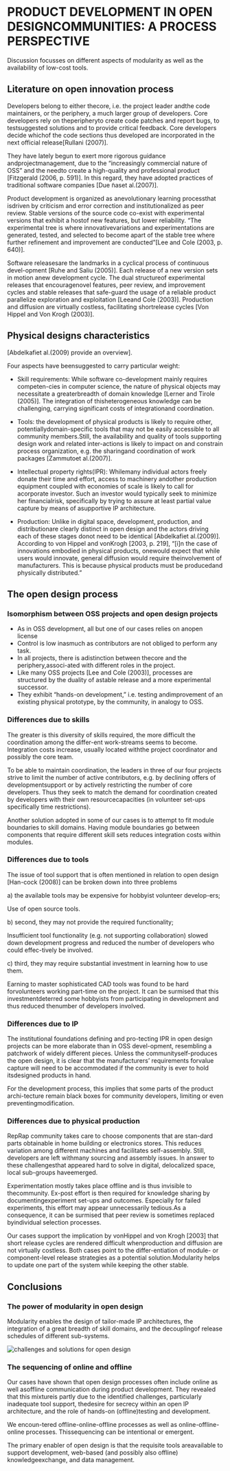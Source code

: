 # PRODUCT DEVELOPMENT IN OPEN DESIGNCOMMUNITIES: A PROCESS PERSPECTIVE

Discussion focusses on different aspects of modularity as well as the availability of low-cost tools.

## Literature on open innovation process

Developers belong to either thecore, i.e. the project leader andthe code maintainers, or the periphery, a much larger group of developers. 
Core developers rely on theperipheryto create code patches and report bugs, to testsuggested solutions and to provide critical feedback. 
Core developers decide whichof the code sections thus developed are incorporated in the next official release[Rullani (2007)].

They have lately begun to exert more rigorous guidance andprojectmanagement, due to the “increasingly commercial nature of OSS” and the needto create a high-quality and professional product [Fitzgerald (2006, p. 591)]. 
In this regard, they have adopted practices of traditional software companies [Due ̃naset al.(2007)]. 

Product development is organized as anevolutionary  learning processthat isdriven by criticism and error correction and institutionalized as peer review. 
Stable versions of the source code co-exist with experimental versions that exhibit a hostof new features, but lower reliability. 
“The experimental tree is where innovativevariations and experimentations are generated, tested, and selected to become apart of the stable tree where further refinement and improvement are conducted”[Lee and Cole (2003, p. 640)].

Software releasesare the landmarks in a cyclical process of continuous devel-opment [Ruhe and Saliu (2005)]. 
Each release of a new version sets in motion anew development cycle. 
The dual structureof experimental releases that encouragenovel features, peer review, and improvement cycles and stable releases that safe-guard the usage of a reliable product parallelize exploration and exploitation [Leeand Cole (2003)]. 
Production and diffusion are virtually costless, facilitating shortrelease cycles [Von Hippel and Von Krogh (2003)].

## Physical designs characteristics

[Abdelkafiet  al.(2009) provide an overview]. 

Four aspects have beensuggested to carry particular weight:

- Skill requirements: While software co-development mainly requires competen-cies in computer science, the nature of physical objects may necessitate a greaterbreadth of domain knowledge [Lerner and Tirole (2005)]. The integration of thisheterogeneous knowledge can be challenging, carrying significant costs of integrationand coordination.

- Tools: the development of physical products is likely to require other, potentiallydomain-specific tools that may not be easily accessible to all community members.Still, the availability and quality of tools supporting design work and related inter-actions is likely to impact on and constrain process organization, e.g. the sharingand coordination of work packages [Zammutoet al.(2007)].

- Intellectual  property  rights(IPR): Whilemany individual actors freely donate their time and effort, access to machinery andother production equipment coupled with economies of scale is likely to call for acorporate investor. Such an investor would typically seek to minimize her financialrisk, specifically by trying to assure at least partial value capture by means of asupportive IP architecture.

- Production: Unlike in digital space, development, production, and distributionare clearly distinct in open design and the actors driving each of these stages donot need to be identical [Abdelkafiet al.(2009)]. According to von Hippel and vonKrogh [2003, p. 219], “[i]n the case of innovations embodied in physical products, onewould expect that while users would innovate, general diffusion would require theinvolvement of manufacturers. This is because physical products must be producedand physically distributed.”

## The open design process

### Isomorphism between OSS projects and open design projects

- As in OSS development, all but  one of our cases relies on anopen  license
- Control is low inasmuch as contributors are not obliged to perform any task.
- In all projects, there is adistinction between thecore and the periphery,associ-ated with different roles in the project.
- Like many OSS projects [Lee and Cole (2003)], processes are structured by the duality of astable release and a more experimental successor.
- They exhibit “hands-on development,” i.e. testing andimprovement of an existing physical prototype, by the community, in analogy to OSS.

### Differences due to skills

The greater is this diversity of skills required, the more difficult the coordination among the differ-ent work-streams seems to become. 
Integration costs increase, usually located withthe project coordinator and possibly the core team.

To be able to maintain coordination, the leaders in three of our four projects strive to limit the number of active contributors, e.g. by declining offers of developmentsupport or by actively restricting the number of core developers. 
Thus they seek to match the demand for coordination created by developers with their own resourcecapacities (in volunteer set-ups specifically time restrictions).

Another solution adopted  in  some of our cases is  to attempt to  fit module boundaries to skill domains. 
Having module boundaries go between components that require different skill sets reduces integration costs within modules.

### Differences due to tools

The issue of tool support that is often mentioned in relation to open design [Han-cock (2008)] can be broken down into three problems

a) the available tools may be expensive for hobbyist volunteer develop-ers; 

Use of open source tools. 

b) second, they may not provide the required functionality; 

Insufficient tool functionality (e.g. not supporting collaboration) slowed down development progress and reduced the number of developers who could effec-tively be involved. 

c) third, they may require substantial investment in learning how to use them.

Earning to master sophisticated CAD tools was found to be hard forvolunteers working part-time on the project. It can be surmised that this investmentdeterred some hobbyists from participating in development and thus reduced thenumber of developers involved.

### Differences due to IP

The institutional foundations defining and pro-tecting IPR in open design projects can be more elaborate than in OSS devel-opment, resembling a patchwork of widely different pieces. 
Unless the communityself-produces the open design, it is clear that the manufacturers’ requirements forvalue capture will need to be accommodated if the community is ever to hold itsdesigned products in hand.

For the development process, this implies that some parts of the product archi-tecture remain black boxes for community developers, limiting or even preventingmodification.

### Differences due to physical production

RepRap community takes care to choose components that are stan-dard parts obtainable in home building or electronics stores. 
This reduces variation among different machines and facilitates self-assembly. 
Still, developers are left withmany sourcing and assembly issues.
In answer to these challengesthat appeared hard to solve in digital, delocalized space, local sub-groups haveemerged.

Experimentation mostly takes place offline and is thus invisible to thecommunity. Ex-post effort is then required for knowledge sharing by documentingexperiment set-ups and outcomes.
Especially for failed experiments, this effort may appear unnecessarily tedious.As a consequence, it can be surmised that peer review is sometimes replaced byindividual selection processes. 

Our cases support the implication by vonHippel and von Krogh [2003] that short release cycles are rendered difficult whenproduction and diffusion are not virtually costless. Both cases point to the differ-entiation of module- or component-level release strategies as a potential solution.Modularity helps to update one part of the system while keeping the other stable.

## Conclusions

### The power of modularity in open design

Modularity enables the design of tailor-made IP architectures, the integration of a great breadth of skill domains, and the decouplingof release schedules of different sub-systems.

![challenges and solutions for open design](../notas_bibliografia/raasch2011.png)

### The sequencing of online and offline

Our cases have shown that open design processes often include online as well asoffline communication during product development. They revealed that this mixtureis partly due to the identified challenges, particularly inadequate tool support, thedesire for secrecy within an open IP architecture, and the role of hands-on (offline)testing and development.

We encoun-tered offline-online-offline processes as well as online-offline-online processes. Thissequencing can be intentional or emergent.

The  primary  enabler  of  open  design  is  that  the  requisite  tools  areavailable to support development, web-based (and possibly also offline) knowledgeexchange, and data management.



